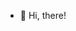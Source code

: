- 👋 Hi, there!

<!---
hsiaoeric/hsiaoeric is a ✨ special ✨ repository because its `README.md` (this file) appears on your GitHub profile.
You can click the Preview link to take a look at your changes.
--->

